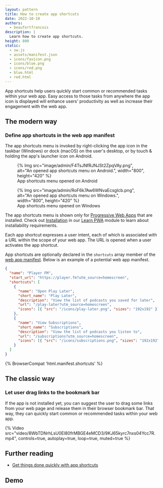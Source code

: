 ```yaml
---
layout: pattern
title: How to create app shortcuts
date: 2022-10-10
authors:
  - beaufortfrancois
description: |
  Learn how to create app shortcuts.
height: 800
static:
  - sw.js
  - assets/manifest.json
  - icons/favicon.png
  - icons/blue.png
  - icons/red.png
  - blue.html
  - red.html
---
```


App shortcuts help users quickly start common or recommended tasks within your web app. Easy access to those tasks from anywhere the app icon is displayed will enhance users' productivity as well as increase their engagement with the web app.

## The modern way

### Define app shortcuts in the web app manifest

The app shortcuts menu is invoked by right-clicking the app icon in the taskbar (Windows) or dock (macOS) on the user's desktop, or by touch & holding the app's launcher icon on Android.

<div class="w-columns" >
  <figure>
    {% Img src="image/admin/F4TsJNfRJNJSt2ZpqVAy.png", alt="An opened app shortcuts menu on Android.", width="800", height="420" %}
    <figcaption>App shortcuts menu opened on Android</figcaption>
  </figure>

  <figure>
    {% Img src="image/admin/RoF6k7Aw6WNvaEcsgIcb.png", alt="An opened app shortcuts menu on Windows.", width="800", height="420" %}
    <figcaption>App shortcuts menu opened on Windows</figcaption>
  </figure>
</div>

The app shortcuts menu is shown only for [Progressive Web Apps](/progressive-web-apps/) that are installed. Check out [Installation](/learn/pwa/installation/) in our [Learn PWA](/learn/pwa/) module to learn about installability requirements.

Each app shortcut expresses a user intent, each of which is associated with a URL within the scope of your web app. The URL is opened when a user activates the app shortcut.

App shortcuts are optionally declared in the `shortcuts` array member of the [web app manifest](/learn/pwa/web-app-manifest/). Below is an example of a potential web app manifest.

```json
{
  "name": "Player FM",
  "start_url": "https://player.fm?utm_source=homescreen",
  "shortcuts": [
    {
      "name": "Open Play Later",
      "short_name": "Play Later",
      "description": "View the list of podcasts you saved for later",
      "url": "/play-later?utm_source=homescreen",
      "icons": [{ "src": "/icons/play-later.png", "sizes": "192x192" }]
    },
    {
      "name": "View Subscriptions",
      "short_name": "Subscriptions",
      "description": "View the list of podcasts you listen to",
      "url": "/subscriptions?utm_source=homescreen",
      "icons": [{ "src": "/icons/subscriptions.png", "sizes": "192x192" }]
    }
  ]
}
```

{% BrowserCompat 'html.manifest.shortcuts' %}

## The classic way

### Let user drag links to the bookmark bar

If the app is not installed yet, you can suggest the user to drag some links from your web page and release them in their browser bookmark bar. That way, they can quickly start common or recommended tasks within your web app.

{% Video src="video/8WbTDNrhLsU0El80frMBGE4eMCD3/9KJ65kyrc7nxs04Ycc7R.mp4", controls=true, autoplay=true, loop=true, muted=true %}

## Further reading

- [Get things done quickly with app shortcuts](app-shortcuts/)

## Demo
